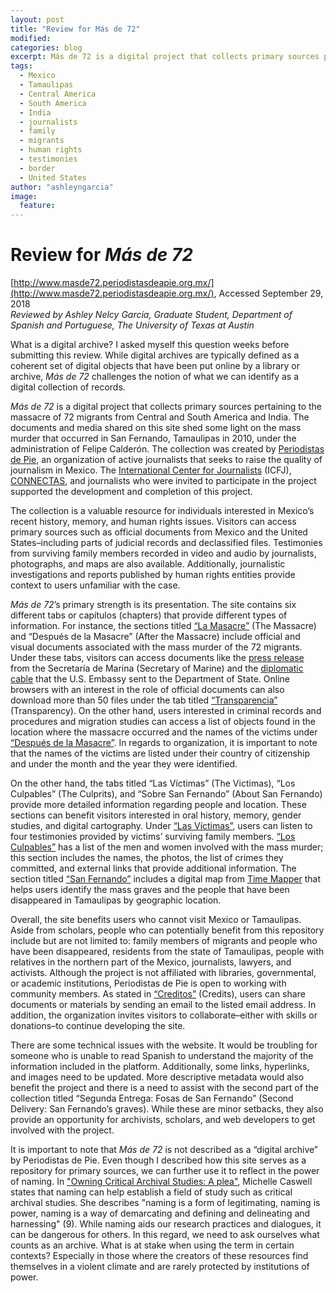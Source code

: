 ```yaml
---
layout: post
title: "Review for Más de 72"
modified: 
categories: blog
excerpt: Más de 72 is a digital project that collects primary sources pertaining to the massacre of 72 migrants from Central and South America and India.
tags: 
  - Mexico
  - Tamaulipas 
  - Central America
  - South America
  - India
  - journalists
  - family
  - migrants
  - human rights
  - testimonies
  - border
  - United States
author: "ashleyngarcia"
image:
  feature:
---
```


# Review for *Más de 72*  
[http://www.masde72.periodistasdeapie.org.mx/](http://www.masde72.periodistasdeapie.org.mx/), Accessed September 29, 2018   
*Reviewed by Ashley Nelcy García, Graduate Student, Department of Spanish and Portuguese, The University of Texas at Austin*

What is a digital archive? I asked myself this question weeks before submitting this review. While digital archives are typically defined as a coherent set of digital objects that have been put online by a library or archive, *Más de 72* challenges the notion of what we can identify as a digital collection of records.

*Más de 72* is a digital project that collects primary sources pertaining to the massacre of 72 migrants from Central and South America and India. The documents and media shared on this site shed some light on the mass murder that occurred in San Fernando, Tamaulipas in 2010, under the administration of Felipe Calderón. The collection was created by [Periodistas de Pie](https://www.periodistasdeapie.org.mx/), an organization of active journalists that seeks to raise the quality of journalism in Mexico. The [International Center for Journalists](https://www.icfj.org/) (ICFJ), [CONNECTAS](https://www.connectas.org/), and journalists who were invited to participate in the project supported the development and completion of this project.

The collection is a valuable resource for individuals interested in Mexico’s recent history, memory, and human rights issues. Visitors can access primary sources such as official documents from Mexico and the United States–including parts of judicial records and declassified files. Testimonies from surviving family members recorded in video and audio by journalists, photographs, and maps are also available. Additionally, journalistic investigations and reports published by human rights entities provide context to users unfamiliar with the case.

*Más de 72*’s primary strength is its presentation. The site contains six different tabs or capítulos (chapters) that provide different types of information. For instance, the sections titled [“La Masacre”](http://www.masde72.periodistasdeapie.org.mx/capitulo1.html) (The Massacre) and “Después de la Masacre” (After the Massacre) include official and visual documents associated with the mass murder of the 72 migrants. Under these tabs, visitors can access documents like the [press release](http://2006-2012.semar.gob.mx/sala-prensa/comunicados-2010/1436-comunicado-de-prensa-216-2010.html) from the Secretaría de Marina (Secretary of Marine) and the [diplomatic cable](https://nsarchive2.gwu.edu//NSAEBB/NSAEBB445/docs/20100826.pdf) that the U.S. Embassy sent to the Department of State. Online browsers with an interest in the role of official documents can also download more than 50 files under the tab titled [“Transparencia”](http://www.masde72.periodistasdeapie.org.mx/capitulo6.html) (Transparency). On the other hand, users interested in criminal records and procedures and migration studies can access a list of objects found in the location where the massacre occurred and the names of the victims under [“Después de la Masacre”](http://www.masde72.periodistasdeapie.org.mx/capitulo2.html). In regards to organization,  it is important to note that the names of the victims are listed under their country of citizenship and under the month and the year they were identified.

 On the other hand, the tabs titled “Las Víctimas” (The Victimas), “Los Culpables” (The Culprits), and “Sobre San Fernando” (About San Fernando)  provide more detailed information regarding people and location. These sections can benefit visitors interested in oral history, memory, gender studies, and digital cartography. Under [“Las Víctimas”](http://www.masde72.periodistasdeapie.org.mx/capitulo3.html), users can listen to four testimonies provided by victims’ surviving family members. [“Los Culpables”](http://www.masde72.periodistasdeapie.org.mx/capitulo4.html) has a list of the men and women involved with the mass murder; this section includes the names, the photos, the list of crimes they committed, and external links that provide additional information. The section titled [“San Fernando”](http://www.masde72.periodistasdeapie.org.mx/capitulo5.html) includes a digital map from [Time Mapper](http://timemapper.okfnlabs.org/) that helps users identify the mass graves and the people that have been disappeared in Tamaulipas by geographic location.   

Overall, the site benefits users who cannot visit Mexico or Tamaulipas. Aside from scholars, people who can potentially benefit from this repository include but are not limited to: family members of migrants and people who have been disappeared, residents from the state of Tamaulipas, people with relatives in the northern part of the Mexico, journalists, lawyers, and activists. Although the project is not affiliated with libraries, governmental, or academic institutions, Periodistas de Pie is open to working with community members. As stated in [“Creditos”](http://www.masde72.periodistasdeapie.org.mx/creditos.html) (Credits), users can share documents or materials by sending an email to the listed email address. In addition, the organization invites visitors to collaborate–either with skills or donations–to continue developing the site.

There are some technical issues with the website. It would be troubling for someone who is unable to read Spanish to understand the majority of the information included in the platform. Additionally, some links, hyperlinks, and images need to be updated. More descriptive metadata would also benefit the project and there is a need to assist with the second part of the collection titled “Segunda Entrega: Fosas de San Fernando” (Second Delivery: San Fernando’s graves).  While these are minor setbacks, they also provide an opportunity for archivists, scholars, and web developers to get involved with the project. 

It is important to note that *Más de 72* is not described as a “digital archive” by Periodistas de Pie. Even though I described how this site serves as a repository for primary sources, we can further use it to reflect in the power of naming. In ["Owning Critical Archival Studies: A plea"](https://escholarship.org/uc/item/75x090df), Michelle Caswell states that naming can help establish a field of study such as critical archival studies. She describes "naming is a form of legitimating, naming is power, naming is a way of demarcating and defining and delineating and harnessing" (9). While naming aids our research practices and dialogues, it can be dangerous for others. In this regard, we need to ask ourselves what counts as an archive. What is at stake when using the term in certain contexts? Especially in those where the creators of these resources find themselves in a violent climate and are rarely protected by institutions of power. 

